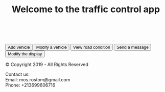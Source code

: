 <!DOCTYPE HTML>
<html lang="en">
<head>
<meta charset="utf-8">
<title>Home</title>

<link href="css/new-age.css" rel="stylesheet">

</head>

<body>
<header>
<h1>Welcome to the traffic control app</h1> <br>
</header>

<nav>
<a href="Add.htm" title="Add vehicle"><button class="but" type="button">Add vehicle</button></a>
<a href="Modify.htm" title="Modify a vehicle"><button class="but" type="button">Modify a vehicle</button></a>
<a href="Road.htm" title="Road condition"><button class="but" type="button">View road condition</button></a>
<a href="Message.htm" title="Send a message"><button class="but" type="button">Send a message</button></a>
<a href="Display.htm" title="Modify the display"><button class="but" type="button">Modify the display</button></a>
</nav>







<footer>
  <p>&copy; Copyright 2019 - All Rights Reserved </p>
  <p>Contact us: <br>
   Email: mos.rostom@gmail.com<br>
   Phone: +213699606716 
  </p>
</footer>



</body>
</html>

